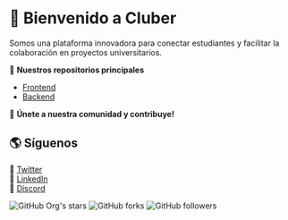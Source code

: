 # 🚀 Bienvenido a Cluber  

Somos una plataforma innovadora para conectar estudiantes y facilitar la colaboración en proyectos universitarios.  

🌟 **Nuestros repositorios principales**  
- [Frontend](https://github.com/Cluber-SocialNetwork/UClub-Frontend)  
- [Backend](https://github.com/Cluber-SocialNetwork/UClub-Backend)  

📢 **Únete a nuestra comunidad y contribuye!**  

## 🌎 Síguenos  
📌 [Twitter](https://twitter.com/cluber)  
📌 [LinkedIn](https://linkedin.com/company/cluber)  
📌 [Discord](https://discord.gg/cluber)  


![GitHub Org's stars](https://img.shields.io/github/stars/UniClub-SocialNetwork?style=social)
![GitHub forks](https://img.shields.io/github/forks/UniClub-SocialNetwork?style=social)
![GitHub followers](https://img.shields.io/github/followers/UniClub-SocialNetwork?style=social)


